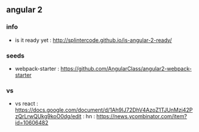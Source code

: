 ## angular 2

### info
- is it ready yet : http://splintercode.github.io/is-angular-2-ready/

### seeds
- webpack-starter : https://github.com/AngularClass/angular2-webpack-starter

### vs
- vs react : https://docs.google.com/document/d/1Ah9IJ72DhV4AzoZ1TJUnMzj42PzQrLrwQUkg9koO0dg/edit : hn : https://news.ycombinator.com/item?id=10606482
